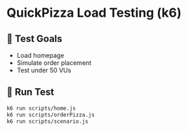 # QuickPizza Load Testing (k6)

## 📌 Test Goals
- Load homepage
- Simulate order placement
- Test under 50 VUs

## 🚀 Run Test

```bash
k6 run scripts/home.js
k6 run scripts/orderPizza.js
k6 run scripts/scenario.js

